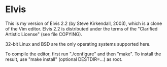 Elvis
=====

This is my version of Elvis 2.2 (by Steve Kirkendall, 2003), which is a
clone of the Vim editor. Elvis 2.2 is distributed under the terms of the
"Clarified Artistic License" (see file COPYING).

32-bit Linux and BSD are the only operating systems supported here.

To compile the editor, first run "./configure" and then "make". To install
the result, use "make install" (optional DESTDIR=...) as root.

